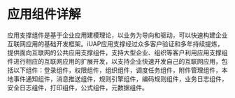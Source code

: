 # 应用组件详解

应用支撑组件是基于企业应用建模理论，以业务为导向和驱动，可以快速构建企业互联网应用的基础开发框架。iUAP应用支撑经过众多客户验证和多年持续提炼，提供面向互联网的公共应用支撑组件，支持大型企业、组织等客户利用应用支撑组件进行相应的互联网应用的扩展开发，以支持企业快速开发自己的互联网应用，包括以下组件：登录组件，权限组件，组织组件，调度任务组件，附件管理组件，本地事件通知组件，消息推送组件，规则引擎组件，编码规则组件，业务日志组件，安全日志组件，打印组件，公式组件，元数据组件。